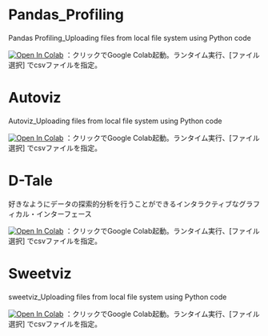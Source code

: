 # Pandas_Profiling
Pandas Profiling_Uploading files from local file system using Python code　

[![Open In Colab](https://colab.research.google.com/assets/colab-badge.svg)](https://colab.research.google.com/github/hima2b4/Auto_Profiling/blob/master/Auto_Profiling.ipynb)
：クリックでGoogle Colab起動。ランタイム実行、[ファイル選択] でcsvファイルを指定。

# Autoviz
Autoviz_Uploading files from local file system using Python code　

[![Open In Colab](https://colab.research.google.com/assets/colab-badge.svg)](https://colab.research.google.com/github/hima2b4/Auto_Profiling/blob/master/Autoviz_localfile_upload.ipynb)
：クリックでGoogle Colab起動。ランタイム実行、[ファイル選択] でcsvファイルを指定。

# D-Tale
好きなようにデータの探索的分析を行うことができるインタラクティブなグラフィカル・インターフェース

[![Open In Colab](https://colab.research.google.com/assets/colab-badge.svg)](https://colab.research.google.com/github/hima2b4/Auto_Profiling/blob/master/Auto_D-Tale.ipynb)
：クリックでGoogle Colab起動。ランタイム実行、[ファイル選択] でcsvファイルを指定。

# Sweetviz
sweetviz_Uploading files from local file system using Python code　

[![Open In Colab](https://colab.research.google.com/assets/colab-badge.svg)](https://colab.research.google.com/github/hima2b4/Auto_Profiling/blob/master/Auto_Sweetviz.ipynb)
：クリックでGoogle Colab起動。ランタイム実行、[ファイル選択] でcsvファイルを指定。

